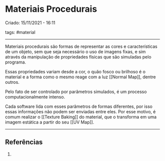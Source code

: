 # Materiais Procedurais
Criado: 15/11/2021 - 16:11

tags: #material  

---

Materiais procedurais são formas de representar as cores e características de um objeto, sem que seja necessário o uso de imagens fixas, e sim através da manipulação de propriedades físicas que são simuladas pelo programa.

Essas propriedades variam desde a cor, o quão fosco ou brilhoso é o material e a forma como o mesmo reage com a luz [[Normal Map]], dentre outros.

Pelo fato de ser controlado por parâmetros simulados, é um processo computacionalmente intenso.

Cada software lida com esses parâmetros de formas diferentes, por isso essas informações não podem ser enviadas entre eles. Por esse motivo, é comum realizar o [[Texture Baking]] do material, que o transforma em uma imagem estática a partir do seu [[UV Map]].

---
## Referências
1.